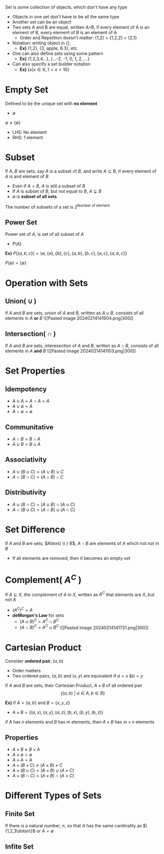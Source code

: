 Set is some collection of objects, which don't have any type 
- Objects in one set don't have to be all the same type
- Another set can be an object
- Two sets A and B are equal, written A=B, if every element of A is an element of B, every element of B is an element of A 
	- Order and Repetition doesn’t matter: {1,2} = {1,2,2} = {2,1} 
- Notation: writing object in {}, 
	- **Ex)** {1,2}, {3, apple, 6.3}, etc. 
- One can also define sets using some pattern
	- **Ex)** {1,2,3,4…}, {…-2, -1, 0, 1, 2,….} 
- Can also specify a set builder notation 
	- **Ex)** $\{x|x\in\mathbb{R}, 1<x<10\}$

# Empty Set
Defined to be the unique set with **no element**
- $\emptyset$

$\emptyset\neq\{\emptyset\}$
- LHS: No element
- RHS: 1 element

# Subset
If $A$, $B$ are sets, say $A$ is a subset of $B$, and write $A \subseteq B$, if every element of $A$ is and element of $B$
- Even if $A=B$, $A$ is still a subset of $B$
- If $A$ is subset of $B$, but not equal to $B$, $A\subsetneq B$
- $\emptyset$ is **subset of all sets**

The number of subsets of a set is $2^{\text{Number of element}}$

## Power Set
Power set of $A$, is set of all subset of $A$
- $P(A)$

**Ex)**
$P(\{a,b,c\})=  \{\emptyset, \{a\}, \{b\}, \{c\},\{a,b\}, \{b,c\}, \{a,c\}, \{a,b,c\}\}$

$P(\emptyset) = \{\emptyset\}$

# Operation with Sets
## Union( $\cup$ )
If $A$ and $B$ are sets, union of $A$ and $B$, written as $A\cup B$, consists of all elements in $A$ **or** $B$
![[Pasted image 20240214141604.png|300]]

## Intersection( $\cap$ )
If $A$ and $B$ are sets, interesection of $A$ and $B$, written as $A\cap B$, consists of all elements in $A$ **and** $B$
![[Pasted image 20240214141103.png|300]]

# Set Properties
## Idempotency
- $A\cup A = A\cap A = A$
- $A\cup\emptyset = A$
- $A\cap\emptyset = \emptyset$

## Communitative
- $A\cap B = B\cap A$
- $A\cup B = B\cup A$

## Associativity
- $A\cup(B\cup C)=(A\cup B)\cup C$
- $A\cap(B\cap C)=(A\cap B)\cap C$

## Distributivity
- $A\cup(B\cap C)=(A\cup B)\cap (A\cup C)$
- $A\cap(B\cup C)=(A\cap B)\cup (A\cap C)$

# Set Difference
If $A$ and $B$ are sets, $A\text{ \\ } B$, $A-B$ are elements of $A$ which not not in $B$
- If all elements are removed, then it becomes an empty set

# Complement( $A^{C}$ )
If $A\subseteq X$, the complement of $A$ in $X$, written as $A^{C}$ that elements are $X$, but not $A$
- $(A^{C})^{C} = A$
- **deMorgan's Law** for sets
	- $(A\cup B)^{C} = A^{C}\cap B^{C}$
	- $(A\cap B)^{C} = A^{C}\cup B^{C}$
![[Pasted image 20240214141731.png|300]]

# Cartesian Product
Consider **ordered pair**, $(a,b)$
- Order matters
- Two ordered pairs, $(a,b)$ and $(x,y)$ are equivalent if $a=x\text{ \& }b=y$

If $A$ and $B$ are sets, their Cartesian Product, $A\times B$ of all ordered pair
$$\{(a,b)\text{ | }a\in A, b\in B\}$$

**Ex)** if $A=\{a,b\}$ and $B=\{x,y,z\}$
- $A\times B=\{(a,x), (a,y), (a,z), (b,x), (b,y), (b,z)\}$

if $A$ has $n$ elements and $B$ has $m$ elements, then $A\times B$ has $m\times n$ elements

## Properties
- $A\times B\neq B\times A$
- $A\times\emptyset = \emptyset$
- $A\times A =A$
- $A\times(B\times C)\neq (A\times B)\times C$
- $A\times(B\cup C) = (A\times B)\cup(A\times C)$
- $A\times(B\cap C) = (A\times B)\cap(A\times C)$

# Different Types of Sets
## Finite Set
If there is a natural number, $n$, so that $A$ has the same cardinality as $\{1,2,3\dotsn\}$ or $A=\emptyset$

## Infite Set
